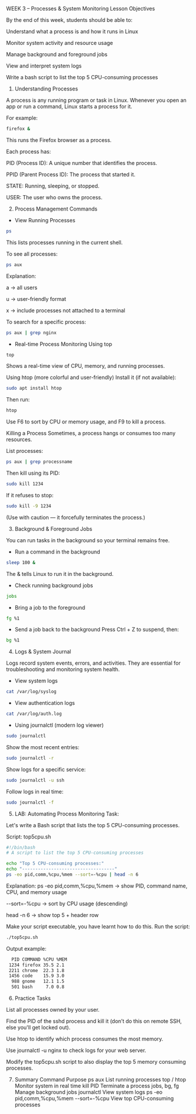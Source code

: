 WEEK 3 – Processes & System Monitoring
Lesson Objectives

By the end of this week, students should be able to:

Understand what a process is and how it runs in Linux

Monitor system activity and resource usage

Manage background and foreground jobs

View and interpret system logs

Write a bash script to list the top 5 CPU-consuming processes



1. Understanding Processes

A process is any running program or task in Linux.
Whenever you open an app or run a command, Linux starts a process for it.

For example:
``` bash
firefox &
```

This runs the Firefox browser as a process.

Each process has:

PID (Process ID): A unique number that identifies the process.

PPID (Parent Process ID): The process that started it.

STATE: Running, sleeping, or stopped.

USER: The user who owns the process.



2. Process Management Commands
- View Running Processes
``` bash
ps
```

This lists processes running in the current shell.

To see all processes:
``` bash
ps aux
```

Explanation:

a → all users

u → user-friendly format

x → include processes not attached to a terminal

To search for a specific process:
``` bash
ps aux | grep nginx
```

- Real-time Process Monitoring
Using top
``` bash
top
```

Shows a real-time view of CPU, memory, and running processes.

Using htop (more colorful and user-friendly)
Install it (if not available):
``` bash
sudo apt install htop
```

Then run:
``` bash
htop
```

Use F6 to sort by CPU or memory usage, and F9 to kill a process.

Killing a Process
Sometimes, a process hangs or consumes too many resources.

List processes:
``` bash
ps aux | grep processname
```

Then kill using its PID:
``` bash
sudo kill 1234
```

If it refuses to stop:
``` bash
sudo kill -9 1234
```
(Use with caution — it forcefully terminates the process.)



3. Background & Foreground Jobs

You can run tasks in the background so your terminal remains free.
- Run a command in the background
``` bash
sleep 100 &
```

The & tells Linux to run it in the background.

- Check running background jobs
``` bash
jobs
```
- Bring a job to the foreground
``` bash
fg %1
```

- Send a job back to the background
Press Ctrl + Z to suspend, then:
``` bash
bg %1
```


4. Logs & System Journal

Logs record system events, errors, and activities.
They are essential for troubleshooting and monitoring system health.

- View system logs
``` bash
cat /var/log/syslog
```

- View authentication logs
``` bash
cat /var/log/auth.log
```

- Using journalctl (modern log viewer)
``` bash
sudo journalctl
```

Show the most recent entries:
``` bash
sudo journalctl -r
```

Show logs for a specific service:
``` bash
sudo journalctl -u ssh
```

Follow logs in real time:
``` bash
sudo journalctl -f
```



5. LAB: Automating Process Monitoring
Task:

Let's write a Bash script that lists the top 5 CPU-consuming processes.

Script: top5cpu.sh
``` bash
#!/bin/bash
# A script to list the top 5 CPU-consuming processes

echo "Top 5 CPU-consuming processes:"
echo "-----------------------------------"
ps -eo pid,comm,%cpu,%mem --sort=-%cpu | head -n 6
```

Explanation:
ps -eo pid,comm,%cpu,%mem → show PID, command name, CPU, and memory usage

--sort=-%cpu → sort by CPU usage (descending)

head -n 6 → show top 5 + header row

Make your script executable, you have learnt how to do this.
Run the script:
``` bash
./top5cpu.sh
```

Output example:
``` bash
  PID COMMAND %CPU %MEM
 1234 firefox 35.5 2.1
 2211 chrome  22.3 1.8
 1456 code    15.9 3.0
  988 gnome   12.1 1.5
  501 bash     7.0 0.8
```



6. Practice Tasks

List all processes owned by your user.

Find the PID of the sshd process and kill it (don’t do this on remote SSH, else you'll get locked out).

Use htop to identify which process consumes the most memory.

Use journalctl -u nginx to check logs for your web server.

Modify the top5cpu.sh script to also display the top 5 memory consuming processes.



7. Summary
Command                                    Purpose
ps aux                                     List running processes
top / htop                                 Monitor system in real time
kill PID                                   Terminate a process
jobs, bg, fg                               Manage background jobs
journalctl                                 View system logs
ps -eo pid,comm,%cpu,%mem --sort=-%cpu     View top CPU-consuming processes